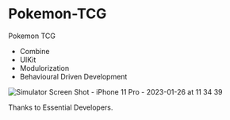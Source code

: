 # Pokemon-TCG
Pokemon TCG

- Combine
- UIKit 
- Modulorization
- Behavioural Driven Development 
 
![Simulator Screen Shot - iPhone 11 Pro - 2023-01-26 at 11 34 39](https://user-images.githubusercontent.com/117570623/214870275-92f10c31-248a-4e34-8ef3-5c4157d873ad.png)


Thanks to Essential Developers.

